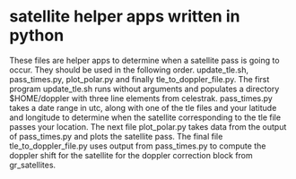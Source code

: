 # satellite helper apps written in python
These files are helper apps to determine when a satellite pass is going to occur.  They should be used in the following order.  update_tle.sh, pass_times.py, plot_polar.py and finally tle_to_doppler_file.py.  The first program update_tle.sh runs without arguments and populates a directory $HOME/doppler with three line elements from celestrak.  pass_times.py takes a date range in utc, along with one of the tle files and your latitude and longitude to determine when the satellite corresponding to the tle file passes your location.  The next file plot_polar.py takes data from the output of pass_times.py and plots the satellite pass.  The final file tle_to_doppler_file.py uses output from pass_times.py to compute the doppler shift for the satellite for the doppler correction block from gr_satellites.


